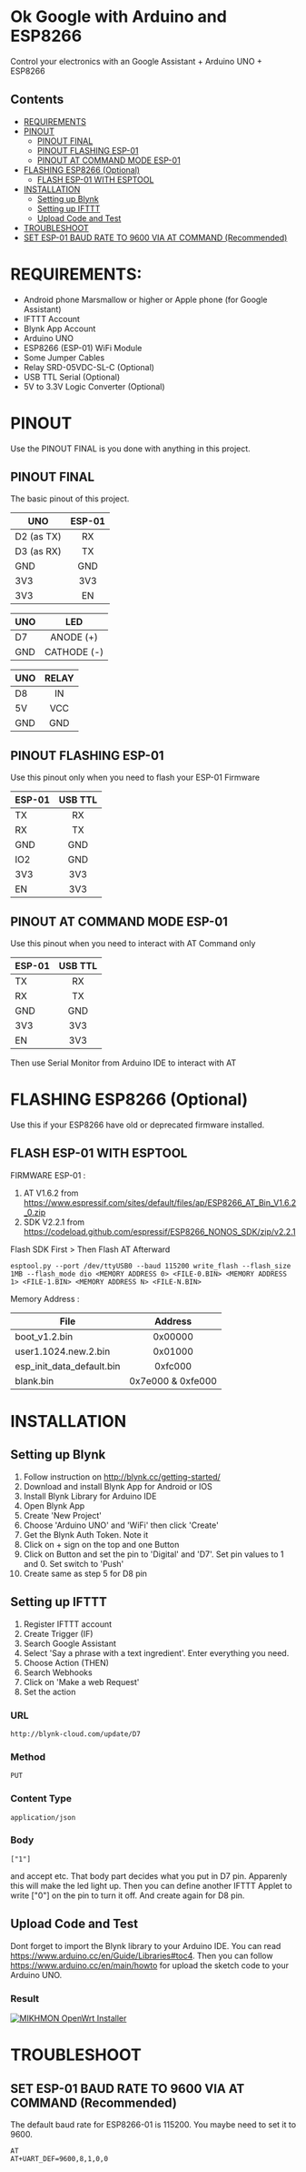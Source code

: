 # Ok Google with Arduino and ESP8266
Control your electronics with an Google Assistant + Arduino UNO + ESP8266




## Contents
- [REQUIREMENTS](#requirements)
- [PINOUT](#pinout)
  - [PINOUT FINAL](#pinout-final)
  - [PINOUT FLASHING ESP-01](#pinout-flashing-esp-01)
  - [PINOUT AT COMMAND MODE ESP-01](#pinout-at-command-mode-esp-01)
- [FLASHING ESP8266 (Optional)](#flashing-esp8266-optional)
  - [FLASH ESP-01 WITH ESPTOOL](#flash-esp-01-with-esptool)  
- [INSTALLATION](#installation)
  - [Setting up Blynk](#setting-up-blynk)
  - [Setting up IFTTT](#setting-up-ifttt)
  - [Upload Code and Test](#upload-code-and-test)
- [TROUBLESHOOT](#troubleshoot)
 - [SET ESP-01 BAUD RATE TO 9600 VIA AT COMMAND (Recommended)](#set-esp-01-baud-rate-to-9600-via-at-command-recommended)




# REQUIREMENTS:
* Android phone Marsmallow or higher or Apple phone (for Google Assistant)
* IFTTT Account
* Blynk App Account
* Arduino UNO
* ESP8266 (ESP-01) WiFi Module
* Some Jumper Cables
* Relay SRD-05VDC-SL-C (Optional)
* USB TTL Serial (Optional)
* 5V to 3.3V Logic Converter (Optional)




# PINOUT
Use the PINOUT FINAL is you done with anything in this project.
## PINOUT FINAL
The basic pinout of this project.

| UNO           | ESP-01        |
| ------------- |:-------------:|
| D2 (as TX)    | RX            |
| D3 (as RX)    | TX            |
| GND           | GND           |
| 3V3           | 3V3           |
| 3V3           | EN            |

| UNO           | LED           |
| ------------- |:-------------:|
| D7            | ANODE (+)     |
| GND           | CATHODE (-)   |

| UNO           | RELAY         |
| ------------- |:-------------:|
| D8            | IN            |
| 5V            | VCC           |
| GND           | GND           |



## PINOUT FLASHING ESP-01
Use this pinout only when you need to flash your ESP-01 Firmware

| ESP-01        | USB TTL       |
| ------------- |:-------------:|
| TX            | RX            |
| RX            | TX            |
| GND           | GND           |
| IO2           | GND           |
| 3V3           | 3V3           |
| EN            | 3V3           |


## PINOUT AT COMMAND MODE ESP-01
Use this pinout when you need to interact with AT Command only

| ESP-01        | USB TTL       |
| ------------- |:-------------:|
| TX            | RX            |
| RX            | TX            |
| GND           | GND           |
| 3V3           | 3V3           |
| EN            | 3V3           |

Then use Serial Monitor from Arduino IDE to interact with AT




# FLASHING ESP8266 (Optional)
Use this if your ESP8266 have old or deprecated firmware installed.
## FLASH ESP-01 WITH ESPTOOL

FIRMWARE ESP-01 :
1) AT  V1.6.2 from https://www.espressif.com/sites/default/files/ap/ESP8266_AT_Bin_V1.6.2_0.zip
2) SDK V2.2.1 from https://codeload.github.com/espressif/ESP8266_NONOS_SDK/zip/v2.2.1

Flash SDK First > Then Flash AT Afterward

```text
esptool.py --port /dev/ttyUSB0 --baud 115200 write_flash --flash_size 1MB --flash_mode dio <MEMORY ADDRESS 0> <FILE-0.BIN> <MEMORY ADDRESS 1> <FILE-1.BIN> <MEMORY ADDRESS N> <FILE-N.BIN>
```

Memory Address :

| File                      | Address           |
| ------------------------- |:-----------------:|
| boot_v1.2.bin             | 0x00000           |
| user1.1024.new.2.bin      | 0x01000           |
| esp_init_data_default.bin | 0xfc000           |
| blank.bin                 | 0x7e000 & 0xfe000 |




# INSTALLATION
## Setting up Blynk
1) Follow instruction on http://blynk.cc/getting-started/
2) Download and install Blynk App for Android or IOS
3) Install Blynk Library for Arduino IDE
4) Open Blynk App
5) Create 'New Project'
6) Choose 'Arduino UNO' and 'WiFi' then click 'Create'
7) Get the Blynk Auth Token. Note it
8) Click on + sign on the top and one Button
9) Click on Button and set the pin to 'Digital' and 'D7'. Set pin values to 1 and 0. Set switch to 'Push'
10) Create same as step 5 for D8 pin


## Setting up IFTTT
1) Register IFTTT account
2) Create Trigger (IF)
3) Search Google Assistant
4) Select 'Say a phrase with a text ingredient'. Enter everything you need.
5) Choose Action (THEN)
6) Search Webhooks
7) Click on 'Make a web Request'
8) Set the action
### URL
```text
http://blynk-cloud.com/update/D7
```
### Method
```text
PUT
```
### Content Type
```text
application/json
```
### Body
```text
["1"]
```
and accept etc.
That body part decides what you put in D7 pin. Apparenly this will make the led light up. Then you can define another IFTTT Applet to write ["0"] on the pin to turn it off. And create again for D8 pin.

## Upload Code and Test
Dont forget to import the Blynk library to your Arduino IDE. You can read https://www.arduino.cc/en/Guide/Libraries#toc4. Then you can follow https://www.arduino.cc/en/main/howto for upload the sketch code to your Arduino UNO.

### Result
[![MIKHMON OpenWrt Installer](https://cdn-images-1.medium.com/max/1600/1*j8WIZuPYMK4cdnuHR3fBkw.jpeg)](https://www.youtube.com/watch?v=ebIpf0-m83k "Google Assistant with Arduino UNO and ESP8266")


# TROUBLESHOOT
## SET ESP-01 BAUD RATE TO 9600 VIA AT COMMAND (Recommended)
The default baud rate for ESP8266-01 is 115200. You maybe need to set it to 9600.
```text
AT
AT+UART_DEF=9600,8,1,0,0
```
